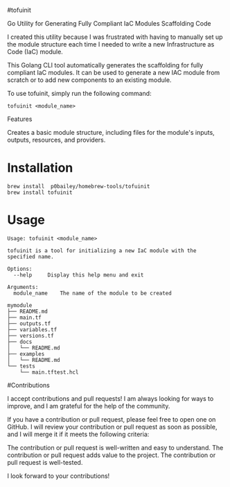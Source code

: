 #tofuinit

Go Utility for Generating Fully Compliant IaC Modules Scaffolding Code

I created this utility because I was frustrated with having to manually set up the module structure each time I needed to write a new Infrastructure as Code (IaC) module.

This Golang CLI tool automatically generates the scaffolding for fully compliant IaC modules. It can be used to generate a new IAC module from scratch or to add new components to an existing module.

To use tofuinit, simply run the following command:

```
tofuinit <module_name>
```

Features


Creates a basic module structure, including files for the module's inputs, outputs, resources, and providers.
    
    
# Installation

```
brew install  p0bailey/homebrew-tools/tofuinit
brew install tofuinit
```


# Usage


```
Usage: tofuinit <module_name>

tofuinit is a tool for initializing a new IaC module with the specified name.

Options:
  --help     Display this help menu and exit

Arguments:
  module_name    The name of the module to be created
```

```
mymodule
├── README.md
├── main.tf
├── outputs.tf
├── variables.tf
├── versions.tf
├── docs
│   └── README.md
├── examples
│   └── README.md
└── tests
    └── main.tftest.hcl
```    
    
    
#Contributions 
    
I accept contributions and pull requests! I am always looking for ways to improve, and I am grateful for the help of the community.

If you have a contribution or pull request, please feel free to open one on GitHub. I will review your contribution or pull request as soon as possible, and I will merge it if it meets the following criteria:

The contribution or pull request is well-written and easy to understand.
The contribution or pull request adds value to the project.
The contribution or pull request is well-tested.

I look forward to your contributions!    
